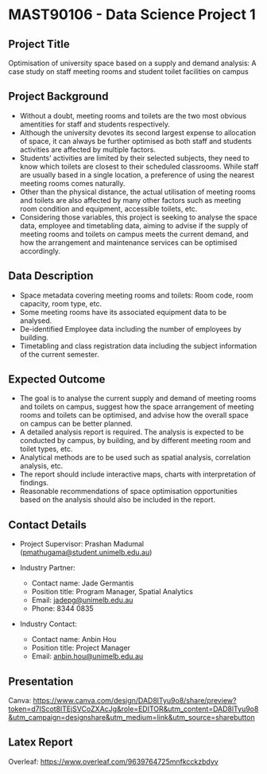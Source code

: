 # MAST90106 - Data Science Project 1

## Project Title

Optimisation of university space based on a supply and demand analysis: A case study on staff meeting rooms and student toilet facilities on campus

## Project Background

- Without a doubt, meeting rooms and toilets are the two most obvious amentities for staff and students respectively. 
- Although the university devotes its second largest expense to allocation of space, it can always be further optimised as both staff and students activities are affected by multiple factors. 
- Students’ activities are limited by their selected subjects, they need to know which toilets are closest to their scheduled classrooms. While staff are usually based in a single location, a preference of using the nearest meeting rooms comes naturally. 
- Other than the physical distance, the actual utilisation of meeting rooms and toilets are also affected by many other factors such as meeting room condition and equipment, accessible toilets, etc. 
- Considering those variables, this project is seeking to analyse the space data, employee and timetabling data, aiming to advise if the supply of meeting rooms and toilets on campus meets the current demand, and how the arrangement and maintenance services can be optimised accordingly.

## Data Description

- Space metadata covering meeting rooms and toilets: Room code, room capacity, room type, etc. 
- Some meeting rooms have its associated equipment data to be analysed.
- De-identified Employee data including the number of employees by building.
- Timetabling and class registration data including the subject information of the current semester.

## Expected Outcome

- The goal is to analyse the current supply and demand of meeting rooms and toilets on campus, suggest how the space arrangement of meeting rooms and toilets can be optimised, and advise how the overall space on campus can be better planned.
- A detailed analysis report is required. The analysis is expected to be conducted by campus, by building, and by different meeting room and toilet types, etc. 
- Analytical methods are to be used such as spatial analysis, correlation analysis, etc. 
- The report should include interactive maps, charts with interpretation of findings.
- Reasonable recommendations of space optimisation opportunities based on the analysis should also be included in the report.

## Contact Details

- Project Supervisor: Prashan Madumal (pmathugama@student.unimelb.edu.au)

- Industry Partner: 
    - Contact name:	Jade Germantis
    - Position title: Program Manager, Spatial Analytics
    - Email: jadepg@unimelb.edu.au
    - Phone: 8344 0835
    
- Industry Contact: 
    - Contact name:	Anbin Hou
    - Position title: Project Manager
    - Email: anbin.hou@unimelb.edu.au
    
## Presentation

Canva: https://www.canva.com/design/DAD8lTyu9o8/share/preview?token=d7IScot8lTEjSVCoZXAcJg&role=EDITOR&utm_content=DAD8lTyu9o8&utm_campaign=designshare&utm_medium=link&utm_source=sharebutton

## Latex Report

Overleaf: https://www.overleaf.com/9639764725mnfkcckzbdyv




